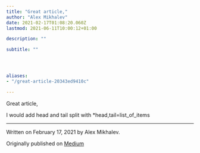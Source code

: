 ```yaml
---
title: "Great article,"
author: "Alex Mikhalev"
date: 2021-02-17T01:08:20.060Z
lastmod: 2021-06-11T10:00:12+01:00

description: ""

subtitle: ""




aliases:
- "/great-article-20343ed9410c"

---
```


Great article,

I would add head and tail split with *head,tail=list_of_items

* * *
Written on February 17, 2021 by Alex Mikhalev.

Originally published on [Medium](https://medium.com/@alexmikhalev/great-article-20343ed9410c)
